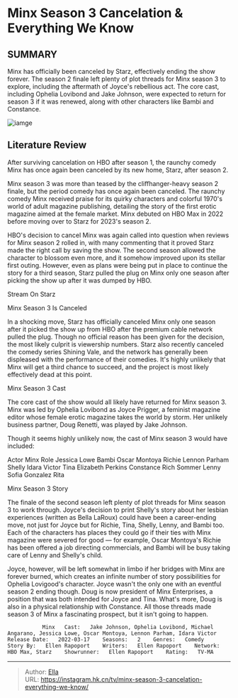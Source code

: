 # Minx Season 3 Cancelation &amp; Everything We Know


## SUMMARY 



  Minx has officially been canceled by Starz, effectively ending the show forever.   The season 2 finale left plenty of plot threads for Minx season 3 to explore, including the aftermath of Joyce&#39;s rebellious act.   The core cast, including Ophelia Lovibond and Jake Johnson, were expected to return for season 3 if it was renewed, along with other characters like Bambi and Constance.  

![iamge](https://static1.srcdn.com/wordpress/wp-content/uploads/2023/09/minx-season-3-everything-we-know.jpg)

## Literature Review
After surviving cancelation on HBO after season 1, the raunchy comedy Minx has once again been canceled by its new home, Starz, after season 2. 




Minx season 3 was more than teased by the cliffhanger-heavy season 2 finale, but the period comedy has once again been canceled. The raunchy comedy Minx received praise for its quirky characters and colorful 1970&#39;s world of adult magazine publishing, detailing the story of the first erotic magazine aimed at the female market. Minx debuted on HBO Max in 2022 before moving over to Starz for 2023&#39;s season 2.




  

 HBO&#39;s decision to cancel Minx was again called into question when reviews for Minx season 2 rolled in, with many commenting that it proved Starz made the right call by saving the show. The second season allowed the character to blossom even more, and it somehow improved upon its stellar first outing. However, even as plans were being put in place to continue the story for a third season, Starz pulled the plug on Minx only one season after picking the show up after it was dumped by HBO.

Stream On Starz


 Minx Season 3 Is Canceled 
          

In a shocking move, Starz has officially canceled Minx only one season after it picked the show up from HBO after the premium cable network pulled the plug. Though no official reason has been given for the decision, the most likely culprit is viewership numbers. Starz also recently canceled the comedy series Shining Vale, and the network has generally been displeased with the performance of their comedies. It&#39;s highly unlikely that Minx will get a third chance to succeed, and the project is most likely effectively dead at this point.






 Minx Season 3 Cast 
          

The core cast of the show would all likely have returned for Minx season 3. Minx was led by Ophelia Lovibond as Joyce Prigger, a feminist magazine editor whose female erotic magazine takes the world by storm. Her unlikely business partner, Doug Renetti, was played by Jake Johnson.

Though it seems highly unlikely now, the cast of Minx season 3 would have included:

 Actor  Minx Role   Jessica Lowe  Bambi   Oscar Montoya  Richie   Lennon Parham  Shelly   Idara Victor  Tina   Elizabeth Perkins  Constance   Rich Sommer  Lenny   Sofia Gonzalez  Rita   








 Minx Season 3 Story 
          

The finale of the second season left plenty of plot threads for Minx season 3 to work through. Joyce&#39;s decision to print Shelly&#39;s story about her lesbian experiences (written as Bella LaRoux) could have been a career-ending move, not just for Joyce but for Richie, Tina, Shelly, Lenny, and Bambi too. Each of the characters has places they could go if their ties with Minx magazine were severed for good — for example, Oscar Montoya&#39;s Richie has been offered a job directing commercials, and Bambi will be busy taking care of Lenny and Shelly&#39;s child.

Joyce, however, will be left somewhat in limbo if her bridges with Minx are forever burned, which creates an infinite number of story possibilities for Ophelia Lovigood&#39;s character. Joyce wasn&#39;t the only one with an eventful season 2 ending though. Doug is now president of Minx Enterprises, a position that was both intended for Joyce and Tina. What&#39;s more, Doug is also in a physical relationship with Constance. All those threads made season 3 of Minx a fascinating prospect, but it isn&#39;t going to happen.






 
               Minx   Cast:   Jake Johnson, Ophelia Lovibond, Michael Angarano, Jessica Lowe, Oscar Montoya, Lennon Parham, Idara Victor    Release Date:   2022-03-17    Seasons:   2    Genres:   Comedy    Story By:   Ellen Rapoport    Writers:   Ellen Rapoport    Network:   HBO Max, Starz    Showrunner:   Ellen Rapoport    Rating:   TV-MA      

---

> Author: [Ella](https://instagram.hk.cn/)  
> URL: https://instagram.hk.cn/tv/minx-season-3-cancelation-everything-we-know/  

